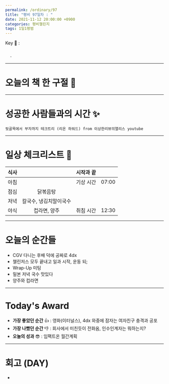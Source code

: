 ```yaml
---
permalink: /ordinary/97
title: "평비 97일차 : "
date: 2021-11-12 20:00:00 +0900
categories: 평비챌린지
tags: 1일1평범
---  
```

Key 🔑 :   
```

  - 
```

---
# 오늘의 책 한 구절 📕

---
# 성공한 사람들과의 시간 ✨
`뒷골목에서 부자까지 테크트리 (리온 하워드) from 이상한리뷰의앨리스 youtube`  

---
# 일상 체크리스트 📃

| 식사 |  | 시작과 끝 |  |
|:----:|:----:|:----:|:----:|
| 아침 |  | 기상 시간 | 07:00 |
| 점심 | 닭볶음탕 |  |  |
| 저녁 | 칼국수, 냉김치말이국수 |  |  |
| 야식 | 컵라면, 양주 | 취침 시간 | 12:30 |

---
# 오늘의 순간들  
- CGV 다니는 후배 덕에 공짜로 4dx
- 챌린저스 모두 끝내고 일과 시작, 운동 되;
- Wrap-Up 미팅
- 밀본 저녁 국수 맛있다
- 양주와 컵라면

---
# Today's Award
- **가장 좋았던 순간** 👍 : 영화(이터널스), 4dx 와중에 잠자는 여자친구 충격과 공포  
- **가장 나빴던 순간** 👎 : 회사에서 미친듯이 전화옴, 인수인계자는 뭐하는지?  
- **오늘의 성과** 😎 : 임팩트온 월간계획  

---
# 회고 (DAY)
- 